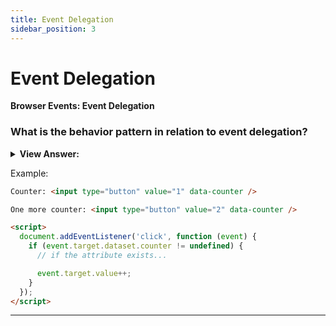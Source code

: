 ```yaml
---
title: Event Delegation
sidebar_position: 3
---
```


# Event Delegation

**Browser Events: Event Delegation**

<head>
  <title>Event Delegation - JavaScript Interview Questions & Answers</title>
  <meta charSet="utf-8" />
</head>

### What is the behavior pattern in relation to event delegation?

<details>
  <summary><strong>View Answer:</strong></summary>
  <div>
  <div><strong>Interview Response:</strong> In relation to events the behavior pattern has two parts. First, we add a custom attribute to an element that describes its behavior. Second, document-wide handler tracks events, and if an event happens on an attributed element – performs the action.
    </div>
  </div>
</details>

Example:

```html
Counter: <input type="button" value="1" data-counter />

One more counter: <input type="button" value="2" data-counter />

<script>
  document.addEventListener('click', function (event) {
    if (event.target.dataset.counter != undefined) {
      // if the attribute exists...

      event.target.value++;
    }
  });
</script>
```

---
